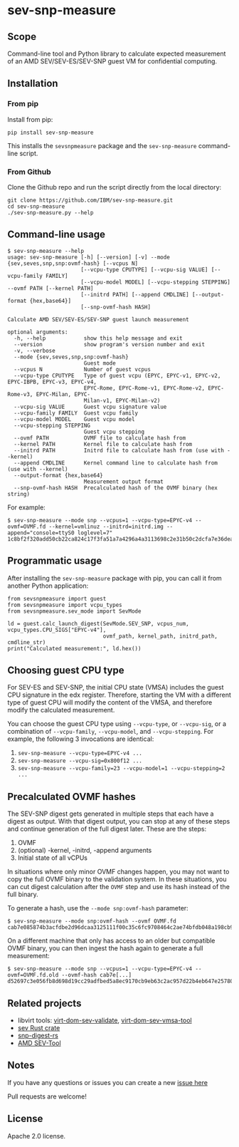 # sev-snp-measure

## Scope

Command-line tool and Python library to calculate expected measurement of an
AMD SEV/SEV-ES/SEV-SNP guest VM for confidential computing.

## Installation

### From pip

Install from pip:

    pip install sev-snp-measure

This installs the `sevsnpmeasure` package and the `sev-snp-measure`
command-line script.

### From Github

Clone the Github repo and run the script directly from the local directory:

    git clone https://github.com/IBM/sev-snp-measure.git
    cd sev-snp-measure
    ./sev-snp-measure.py --help

## Command-line usage

```
$ sev-snp-measure --help
usage: sev-snp-measure [-h] [--version] [-v] --mode {sev,seves,snp,snp:ovmf-hash} [--vcpus N]
                       [--vcpu-type CPUTYPE] [--vcpu-sig VALUE] [--vcpu-family FAMILY]
                       [--vcpu-model MODEL] [--vcpu-stepping STEPPING] --ovmf PATH [--kernel PATH]
                       [--initrd PATH] [--append CMDLINE] [--output-format {hex,base64}]
                       [--snp-ovmf-hash HASH]

Calculate AMD SEV/SEV-ES/SEV-SNP guest launch measurement

optional arguments:
  -h, --help            show this help message and exit
  --version             show program's version number and exit
  -v, --verbose
  --mode {sev,seves,snp,snp:ovmf-hash}
                        Guest mode
  --vcpus N             Number of guest vcpus
  --vcpu-type CPUTYPE   Type of guest vcpu (EPYC, EPYC-v1, EPYC-v2, EPYC-IBPB, EPYC-v3, EPYC-v4,
                        EPYC-Rome, EPYC-Rome-v1, EPYC-Rome-v2, EPYC-Rome-v3, EPYC-Milan, EPYC-
                        Milan-v1, EPYC-Milan-v2)
  --vcpu-sig VALUE      Guest vcpu signature value
  --vcpu-family FAMILY  Guest vcpu family
  --vcpu-model MODEL    Guest vcpu model
  --vcpu-stepping STEPPING
                        Guest vcpu stepping
  --ovmf PATH           OVMF file to calculate hash from
  --kernel PATH         Kernel file to calculate hash from
  --initrd PATH         Initrd file to calculate hash from (use with --kernel)
  --append CMDLINE      Kernel command line to calculate hash from (use with --kernel)
  --output-format {hex,base64}
                        Measurement output format
  --snp-ovmf-hash HASH  Precalculated hash of the OVMF binary (hex string)
```

For example:

    $ sev-snp-measure --mode snp --vcpus=1 --vcpu-type=EPYC-v4 --ovmf=OVMF.fd --kernel=vmlinuz --initrd=initrd.img --append="console=ttyS0 loglevel=7"
    1c8bf2f320add50cb22ca824c17f3fa51a7a4296a4a3113698c2e31b50c2dcfa7e36dea3ebc3a9411061c30acffc6d5a

## Programmatic usage

After installing the `sev-snp-measure` package with pip, you can call it from
another Python application:

```python3
from sevsnpmeasure import guest
from sevsnpmeasure import vcpu_types
from sevsnpmeasure.sev_mode import SevMode

ld = guest.calc_launch_digest(SevMode.SEV_SNP, vcpus_num, vcpu_types.CPU_SIGS["EPYC-v4"],
                              ovmf_path, kernel_path, initrd_path, cmdline_str)
print("Calculated measurement:", ld.hex())
```

## Choosing guest CPU type

For SEV-ES and SEV-SNP, the initial CPU state (VMSA) includes the guest CPU
signature in the edx register.  Therefore, starting the VM with a different
type of guest CPU will modify the content of the VMSA, and therefore modify the
calculated measurement.

You can choose the guest CPU type using `--vcpu-type`, or `--vcpu-sig`, or a
combination of `--vcpu-family`, `--vcpu-model`, and `--vcpu-stepping`. For
example, the following 3 invocations are identical:

1. `sev-snp-measure --vcpu-type=EPYC-v4 ...`
2. `sev-snp-measure --vcpu-sig=0x800f12 ...`
3. `sev-snp-measure --vcpu-family=23 --vcpu-model=1 --vcpu-stepping=2 ...`

## Precalculated OVMF hashes

The SEV-SNP digest gets generated in multiple steps that each have a digest as output. With that digest output, you can stop at any of these steps and continue generation of the full digest later. These are the steps:

1. OVMF
2. (optional) -kernel, -initrd, -append arguments
3. Initial state of all vCPUs

In situations where only minor OVMF changes happen, you may not want to copy the full OVMF binary to the validation system. In these situations, you can cut digest calculation after the `OVMF` step and use its hash instead of the full binary.

To generate a hash, use the `--mode snp:ovmf-hash` parameter:

    $ sev-snp-measure --mode snp:ovmf-hash --ovmf OVMF.fd
    cab7e085874b3acfdbe2d96dcaa3125111f00c35c6fc9708464c2ae74bfdb048a198cb9a9ccae0b3e5e1a33f5f249819

On a different machine that only has access to an older but compatible OVMF binary, you can then ingest the hash again to generate a full measurement:

    $ sev-snp-measure --mode snp --vcpus=1 --vcpu-type=EPYC-v4 --ovmf=OVMF.fd.old --ovmf-hash cab7e[...]
    d52697c3e056fb8d698d19cc29adfbed5a8ec9170cb9eb63c2ac957d22b4eb647e25780162036d063a0cf418b8830acc

## Related projects

* libvirt tools: [virt-dom-sev-validate](https://gitlab.com/berrange/libvirt/-/blob/lgtm/tools/virt-dom-sev-validate.py),
  [virt-dom-sev-vmsa-tool](https://gitlab.com/berrange/libvirt/-/blob/lgtm/tools/virt-dom-sev-vmsa-tool.py)
* [sev Rust crate](https://github.com/virtee/sev)
* [snp-digest-rs](https://github.com/slp/snp-digest-rs)
* [AMD SEV-Tool](https://github.com/AMDESE/sev-tool)

## Notes

If you have any questions or issues you can create a new [issue
here](https://github.com/IBM/sev-snp-measure/issues/new)

Pull requests are welcome!

## License

Apache 2.0 license.

